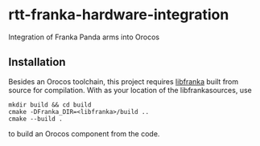 # rtt-franka-hardware-integration
Integration of Franka Panda arms into Orocos

## Installation
Besides an Orocos toolchain, this project requires [libfranka](https://github.com/frankaemika/libfranka) built from source for compilation. With <libfranka> as your location of the libfrankasources, use

    mkdir build && cd build
    cmake -DFranka_DIR=<libfranka>/build ..
    cmake --build .
    
to build an Orocos component from the code.
